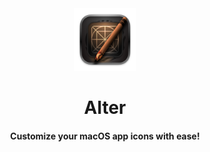 <div align="center">

<img src="assets/images/alter_icon.png" alt="Alter Icon" style="width: 100px; height: auto;">

# Alter
#### Customize your macOS app icons with ease!

</div>
